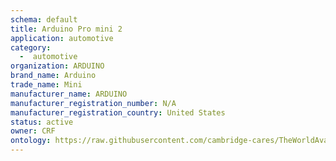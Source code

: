 ```yaml
---
schema: default
title: Arduino Pro mini 2
application: automotive
category:
  -  automotive
organization: ARDUINO
brand_name: Arduino
trade_name: Mini
manufacturer_name: ARDUINO
manufacturer_registration_number: N/A
manufacturer_registration_country: United States
status: active
owner: CRF
ontology: https://raw.githubusercontent.com/cambridge-cares/TheWorldAvatar/dev-composite-materials-ontology/JPS_Ontology/ontology/ontomatpassport/ontomatpassport.owl
---
```

